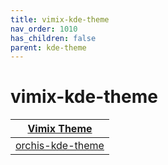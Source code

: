 ```yaml
---
title: vimix-kde-theme
nav_order: 1010
has_children: false
parent: kde-theme
---
```



# vimix-kde-theme

| [Vimix Theme](https://samwhelp.github.io/note-about-theme/read/desktop-theme/themes/vimix-theme.html) |
| --- |
| [orchis-kde-theme](https://samwhelp.github.io/note-about-theme/read/desktop-theme/kde-theme/orchis-kde-theme.html) | [Source](https://github.com/vinceliuice/Orchis-kde) |

